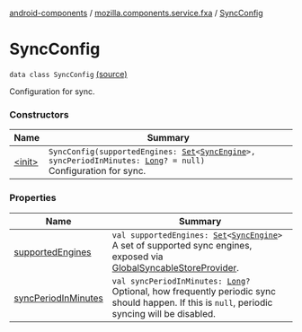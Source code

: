 [android-components](../../index.md) / [mozilla.components.service.fxa](../index.md) / [SyncConfig](./index.md)

# SyncConfig

`data class SyncConfig` [(source)](https://github.com/mozilla-mobile/android-components/blob/master/components/service/firefox-accounts/src/main/java/mozilla/components/service/fxa/Config.kt#L40)

Configuration for sync.

### Constructors

| Name | Summary |
|---|---|
| [&lt;init&gt;](-init-.md) | `SyncConfig(supportedEngines: `[`Set`](https://kotlinlang.org/api/latest/jvm/stdlib/kotlin.collections/-set/index.html)`<`[`SyncEngine`](../-sync-engine/index.md)`>, syncPeriodInMinutes: `[`Long`](https://kotlinlang.org/api/latest/jvm/stdlib/kotlin/-long/index.html)`? = null)`<br>Configuration for sync. |

### Properties

| Name | Summary |
|---|---|
| [supportedEngines](supported-engines.md) | `val supportedEngines: `[`Set`](https://kotlinlang.org/api/latest/jvm/stdlib/kotlin.collections/-set/index.html)`<`[`SyncEngine`](../-sync-engine/index.md)`>`<br>A set of supported sync engines, exposed via [GlobalSyncableStoreProvider](../../mozilla.components.service.fxa.sync/-global-syncable-store-provider/index.md). |
| [syncPeriodInMinutes](sync-period-in-minutes.md) | `val syncPeriodInMinutes: `[`Long`](https://kotlinlang.org/api/latest/jvm/stdlib/kotlin/-long/index.html)`?`<br>Optional, how frequently periodic sync should happen. If this is `null`, periodic syncing will be disabled. |

